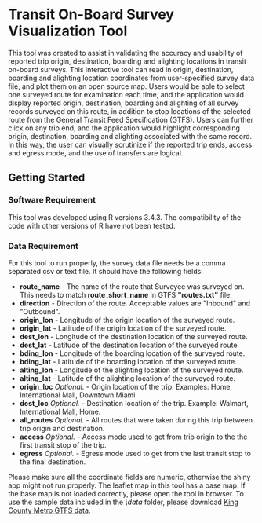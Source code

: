 # Transit On-Board Survey Visualization Tool

This tool was created to assist in validating the accuracy and usability of reported trip origin, destination, boarding and alighting locations in transit on-board surveys. This interactive tool can read in origin, destination, boarding and alighting location coordinates from user-specified survey data file, and plot them on an open source map. Users would be able to select one surveyed route for examination each time, and the application would display reported origin, destination, boarding and alighting of all survey records surveyed on this route, in addition to stop locations of the selected route from the General Transit Feed Specification (GTFS). Users can further click on any trip end, and the application would highlight corresponding origin, destination, boarding and alighting associated with the same record. In this way, the user can visually scrutinize if the reported trip ends, access and egress mode, and the use of transfers are logical. 

## Getting Started

### Software Requirement

This tool was developed using R versions 3.4.3. The compatibility of the code with other versions of R have not been tested.

### Data Requirement

For this tool to run properly, the survey data file needs be a comma separated csv or text file. It should have the following fields:
- **route_name** - The name of the route that Surveyee was surveyed on. This needs to match **route_short_name** in GTFS __"routes.txt"__ file.
- **direction** - Direction of the route. Acceptable values are "Inbound" and "Outbound".
- **origin_lon** - Longitude of the origin location of the surveyed route.
- **origin_lat** - Latitude of the origin location of the surveyed route. 
- **dest_lon** - Longitude of the destination location of the surveyed route.
- **dest_lat** - Latitude of the destination location of the surveyed route.
- **bding_lon** - Longitude of the boarding location of the surveyed route.
- **bding_lat** - Latitude of the boarding location of the surveyed route. 
- **alting_lon** - Longitude of the alighting location of the surveyed route.
- **alting_lat** - Latitude of the alighting location of the surveyed route.
- **origin_loc** _Optional._ - Origin location of the trip. Examples: Home, International Mall, Downtown Miami. 
- **dest_loc** _Optional._ - Destination location of the trip. Example: Walmart, International Mall, Home. 
- **all_routes** _Optional._ - All routes that were taken during this trip between trip origin and destination.
- **access** _Optional._ - Access mode used to get from trip origin to the the first transit stop of the trip.
- **egress** _Optional._ - Egress mode used to get from the last transit stop to the final destination.

Please make sure all the coordinate fields are numeric, otherwise the shiny app might not run properly. The leaflet map in this tool has a base map. If the base map is not loaded correctly, please open the tool in browser. To use the sample data included in the _\data_ folder, please download [King County Metro GTFS data](http://transitfeeds.com/p/king-county-metro/73).

